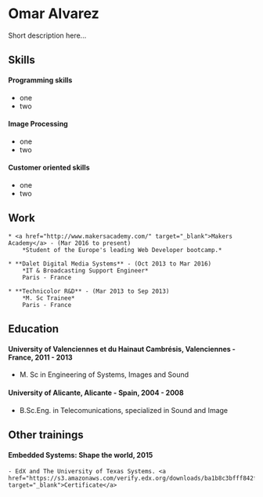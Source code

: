 # Omar Alvarez

Short description here...

## Skills

#### Programming skills

- one
- two

#### Image Processing

- one
- two

#### Customer oriented skills

- one
- two

## Work

	* <a href="http://www.makersacademy.com/" target="_blank">Makers Academy</a> - (Mar 2016 to present)
		*Student of the Europe's leading Web Developer bootcamp.*

	* **Dalet Digital Media Systems** - (Oct 2013 to Mar 2016)
		*IT & Broadcasting Support Engineer*
		Paris - France

	* **Technicolor R&D** - (Mar 2013 to Sep 2013)
		*M. Sc Trainee*
		Paris - France


## Education

#### University of Valenciennes et du Hainaut­ Cambrésis, Valenciennes - France, 2011 - 2013
- M. Sc in Engineering of Systems, Images and Sound

#### University of Alicante, Alicante - Spain, 2004 - 2008
- B.Sc.Eng. in Telecomunications, specialized in Sound and Image

## Other trainings

#### Embedded Systems: Shape the world, 2015
	- EdX and The University of Texas Systems. <a href="https://s3.amazonaws.com/verify.edx.org/downloads/ba1b8c3bfff842f99739f71a5b441b6c/Certificate.pdf" target="_blank">Certificate</a>
